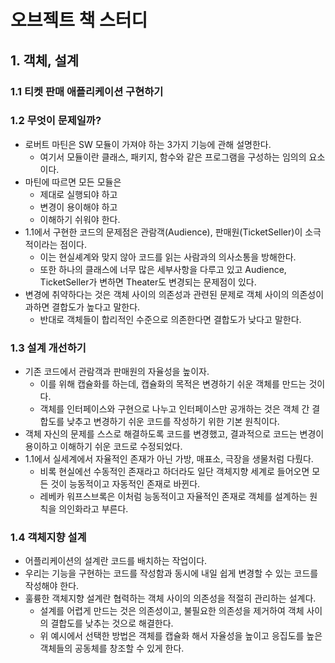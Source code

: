 # 오브젝트 책 스터디

## 1. 객체, 설계

### 1.1 티켓 판매 애플리케이션 구현하기


### 1.2 무엇이 문제일까?

- 로버트 마틴은 SW 모듈이 가져야 하는 3가지 기능에 관해 설명한다.
  - 여기서 모듈이란 클래스, 패키지, 함수와 같은 프로그램을 구성하는 임의의 요소이다.
- 마틴에 따르면 모든 모듈은
  - 제대로 실행되야 하고
  - 변경이 용이해야 하고
  - 이해하기 쉬워야 한다.
- 1.1에서 구현한 코드의 문제점은 관람객(Audience), 판매원(TicketSeller)이 소극적이라는 점이다.
  - 이는 현실셰계와 맞지 않아 코드를 읽는 사람과의 의사소통을 방해한다.
  - 또한 하나의 클래스에 너무 많은 세부사항을 다루고 있고 Audience, TicketSeller가 변하면 Theater도 변경되는 문제점이 있다.
- 변경에 취약하다는 것은 객체 사이의 의존성과 관련된 문제로 객체 사이의 의존성이 과하면 결합도가 높다고 말한다.
  - 반대로 객체들이 합리적인 수준으로 의존한다면 결합도가 낮다고 말한다.

### 1.3 설계 개선하기

- 기존 코드에서 관람객과 판매원의 자율성을 높이자.
  - 이를 위해 캡슐화를 하는데, 캡슐화의 목적은 변경하기 쉬운 객체를 만드는 것이다.
  - 객체를 인터페이스와 구현으로 나누고 인터페이스만 공개하는 것은 객체 간 결합도를 낮추고 변경하기 쉬운 코드를 작성하기 위한 기본 원칙이다.
- 객체 자신의 문제를 스스로 해결하도록 코드를 변경했고, 결과적으로 코드는 변경이 용이하고 이해하기 쉬운 코드로 수정되었다.
- 1.1에서 실세계에서 자율적인 존재가 아닌 가방, 매표소, 극장을 생물처럼 다뤘다.
  - 비록 현실에선 수동적인 존재라고 하더라도 일단 객체지향 세계로 들어오면 모든 것이 능동적이고 자동적인 존재로 바뀐다.
  - 레베카 워프스브록은 이처럼 능동적이고 자율적인 존재로 객체를 설계하는 원칙을 의인화라고 부른다.

### 1.4 객체지향 설계

- 어플리케이션의 설계란 코드를 배치하는 작업이다.
- 우리는 기능을 구현하는 코드를 작성함과 동시에 내일 쉽게 변경할 수 있는 코드를 작성해야 한다.
- 훌륭한 객체지향 설계란 협력하는 객체 사이의 의존성을 적절히 관리하는 설계다.
  - 설계를 어렵게 만드는 것은 의존성이고, 불필요한 의존성을 제거하여 객체 사이의 결합도를 낮추는 것으로 해결한다.
  - 위 예시에서 선택한 방법은 객체를 캡슐화 해서 자율성을 높이고 응집도를 높은 객체들의 공동체를 창조할 수 있게 한다.

